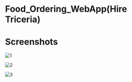 # Food_Ordering_WebApp(Hire Triceria)

# Screenshots

![1](https://user-images.githubusercontent.com/68656122/164221432-a00cde24-99c8-4f7f-8cb4-edc77cabe0f0.png)

![2](https://user-images.githubusercontent.com/68656122/164406190-e959d9f4-7d0d-4381-ad8d-33dcc2a6554f.png)

![3](https://user-images.githubusercontent.com/68656122/164406262-ca77ddc5-83a9-444f-ad9d-0966eb762c94.png)
